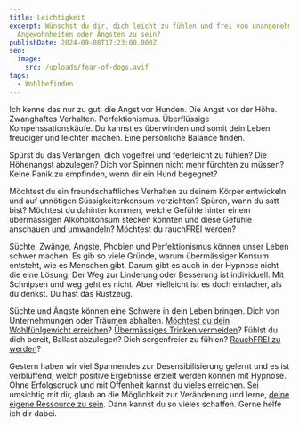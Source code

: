 ```yaml
---
title: Leichtigkeit
excerpt: Wünschst du dir, dich leicht zu fühlen und frei von unangenehmen
  Angewohnheiten oder Ängsten zu sein?
publishDate: 2024-09-08T17:23:00.000Z
seo:
  image:
    src: /uploads/fear-of-dogs.avif
tags:
  - Wohlbefinden
---
```


Ich kenne das nur zu gut: die Angst vor Hunden. Die Angst vor der Höhe. Zwanghaftes Verhalten. Perfektionismus. Überflüssige Kompenssationskäufe. Du kannst es überwinden und somit dein Leben freudiger und leichter machen. Eine persönliche Balance finden.

Spürst du das Verlangen, dich vogelfrei und federleicht zu fühlen? Die Höhenangst abzulegen? Dich vor Spinnen nicht mehr fürchten zu müssen? Keine Panik zu empfinden, wenn dir ein Hund begegnet?

Möchtest du ein freundschaftliches Verhalten zu deinem Körper entwickeln und auf unnötigen Süssigkeitenkonsum verzichten? Spüren, wann du satt bist? Möchtest du dahinter kommen, welche Gefühle hinter einem übermässigen Alkoholkonsum stecken könnten und diese Gefühle anschauen und umwandeln? Möchtest du rauchFREI werden?

Süchte, Zwänge, Ängste, Phobien und Perfektionismus können unser Leben schwer machen. Es gib so viele Gründe, warum übermässiger Konsum entsteht, wie es Menschen gibt. Darum gibt es auch in der Hypnose nicht die eine Lösung. Der Weg zur Linderung oder Besserung ist individuell. Mit Schnipsen und weg geht es nicht. Aber vielleicht ist es doch einfacher, als du denkst. Du hast das Rüstzeug.

Süchte und Ängste können eine Schwere in dein Leben bringen. Dich von Unternehmungen oder Träumen abhalten. [Möchtest du dein Wohlfühlgewicht erreichen](https://bern-hypnose.ch/hypnosetherapie/ernaehrung/)? [Übermässiges Trinken vermeiden](https://bern-hypnose.ch/hypnosetherapie/suechte-und-abhaegigkeiten/)? Fühlst du dich bereit, Ballast abzulegen? Dich sorgenfreier zu fühlen? [RauchFREI zu werden](https://bern-hypnose.ch/hypnosetherapie/suechte-und-abhaegigkeiten/)?

Gestern haben wir viel Spannendes zur Desensibilisierung gelernt und es ist verblüffend, welch positive Ergebnisse erzielt werden können mit Hypnose. Ohne Erfolgsdruck und mit Offenheit kannst du vieles erreichen. Sei umsichtig mit dir, glaub an die Möglichkeit zur Veränderung und lerne, [deine eigene Ressource zu sein](https://bern-hypnose.ch/hypnosetherapie/selbstvertrauen/). Dann kannst du so vieles schaffen. Gerne helfe ich dir dabei.
